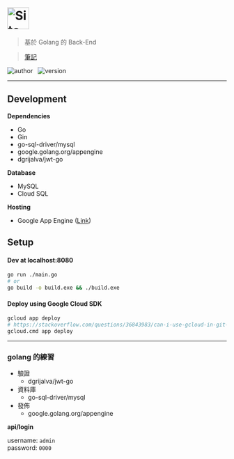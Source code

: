 # <img src="https://sendeyo.com/up/d8a757d8eb292ed867e978d3554f0b19.svg" height=50 alt="Site" />



> 基於 Golang 的 Back-End 

> [筆記](NOTE.md)
  
![author](https://img.shields.io/badge/Author-Junxiang-yellow.svg)   
![version](https://img.shields.io/badge/Version-0.0.0-blue.svg)
___

## Development

**Dependencies**
 - Go
 - Gin
 - go-sql-driver/mysql
 - google.golang.org/appengine
 - dgrijalva/jwt-go
 
**Database**
 - MySQL
 - Cloud SQL

**Hosting**  
 - Google App Engine  ([Link](https://xtobu-site.appspot.com))
  
  
  
##  Setup

#### Dev at localhost:8080
```bash
go run ./main.go
# or
go build -o build.exe && ./build.exe
```

#### Deploy using Google Cloud SDK
```bash
gcloud app deploy
# https://stackoverflow.com/questions/36843983/can-i-use-gcloud-in-git-bash-on-windows
gcloud.cmd app deploy
```  
***  
### golang 的練習  

- 驗證
  - dgrijalva/jwt-go  
- 資料庫
  - go-sql-driver/mysql  
- 發佈
  - google.golang.org/appengine  

**api/login**  

username: `admin`  
password: `0000`  


[version-badge]: https://img.shields.io/badge/version-1.0.0-blue.svg
